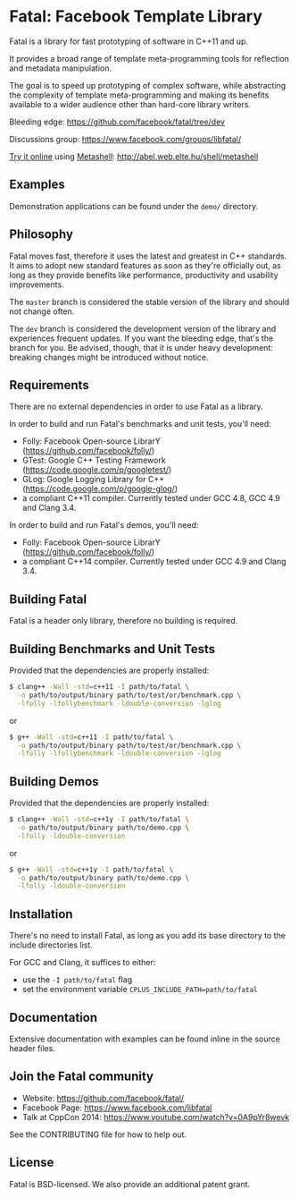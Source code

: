 # Fatal: Facebook Template Library
Fatal is a library for fast prototyping of software in C++11 and up.

It provides a broad range of template meta-programming tools for reflection and metadata manipulation.

The goal is to speed up prototyping of complex software, while abstracting the complexity of template meta-programming and making its benefits available to a wider audience other than hard-core library writers.

Bleeding edge: https://github.com/facebook/fatal/tree/dev

Discussions group: https://www.facebook.com/groups/libfatal/

[Try it online](http://abel.web.elte.hu/shell/metashell) using [Metashell](https://github.com/sabel83/metashell): http://abel.web.elte.hu/shell/metashell

## Examples
Demonstration applications can be found under the `demo/` directory.

## Philosophy
Fatal moves fast, therefore it uses the latest and greatest in C++ standards. It aims to adopt new standard features as soon as they're officially out, as long as they provide benefits like performance, productivity and usability improvements.

The `master` branch is considered the stable version of the library and should not change often.

The `dev` branch is considered the development version of the library and experiences frequent updates. If you want the bleeding edge, that's the branch for you. Be advised, though, that it is under heavy development: breaking changes might be introduced without notice.


## Requirements
There are no external dependencies in order to use Fatal as a library.

In order to build and run Fatal's benchmarks and unit tests, you'll need:

- Folly: Facebook Open-source LibrarY (https://github.com/facebook/folly/)
- GTest: Google C++ Testing Framework (https://code.google.com/p/googletest/)
- GLog: Google Logging Library for C++ (https://code.google.com/p/google-glog/)
- a compliant C++11 compiler. Currently tested under GCC 4.8, GCC 4.9 and Clang 3.4.

In order to build and run Fatal's demos, you'll need:

- Folly: Facebook Open-source LibrarY (https://github.com/facebook/folly/)
- a compliant C++14 compiler. Currently tested under GCC 4.9 and Clang 3.4.

## Building Fatal
Fatal is a header only library, therefore no building is required.

## Building Benchmarks and Unit Tests
Provided that the dependencies are properly installed:

```sh
$ clang++ -Wall -std=c++11 -I path/to/fatal \
  -o path/to/output/binary path/to/test/or/benchmark.cpp \
  -lfolly -lfollybenchmark -ldouble-conversion -lglog
```
or
```sh
$ g++ -Wall -std=c++11 -I path/to/fatal \
  -o path/to/output/binary path/to/test/or/benchmark.cpp \
  -lfolly -lfollybenchmark -ldouble-conversion -lglog
```

## Building Demos
Provided that the dependencies are properly installed:

```sh
$ clang++ -Wall -std=c++1y -I path/to/fatal \
  -o path/to/output/binary path/to/demo.cpp \
  -lfolly -ldouble-conversion
```
or
```sh
$ g++ -Wall -std=c++1y -I path/to/fatal \
  -o path/to/output/binary path/to/demo.cpp \
  -lfolly -ldouble-conversion
```

## Installation
There's no need to install Fatal, as long as you add its base directory to the include directories list.

For GCC and Clang, it suffices to either:
- use the `-I path/to/fatal` flag
- set the environment variable `CPLUS_INCLUDE_PATH=path/to/fatal`

## Documentation
Extensive documentation with examples can be found inline in the source header files.

## Join the Fatal community
- Website: https://github.com/facebook/fatal/
- Facebook Page: https://www.facebook.com/libfatal
- Talk at CppCon 2014: https://www.youtube.com/watch?v=0A9pYr8wevk

See the CONTRIBUTING file for how to help out.

## License
Fatal is BSD-licensed. We also provide an additional patent grant.

